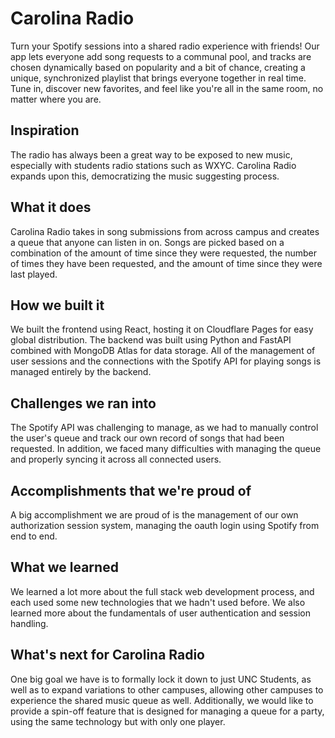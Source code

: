 # Carolina Radio

Turn your Spotify sessions into a shared radio experience with friends! Our app lets everyone add song requests to a communal pool, and tracks are chosen dynamically based on popularity and a bit of chance, creating a unique, synchronized playlist that brings everyone together in real time. Tune in, discover new favorites, and feel like you're all in the same room, no matter where you are.

## Inspiration

The radio has always been a great way to be exposed to new music, especially with students radio stations such as WXYC. Carolina Radio expands upon this, democratizing the music suggesting process.

## What it does

Carolina Radio takes in song submissions from across campus and creates a queue that anyone can listen in on. Songs are picked based on a combination of the amount of time since they were requested, the number of times they have been requested, and the amount of time since they were last played.

## How we built it

We built the frontend using React, hosting it on Cloudflare Pages for easy global distribution. The backend was built using Python and FastAPI combined with MongoDB Atlas for data storage. All of the management of user sessions and the connections with the Spotify API for playing songs is managed entirely by the backend.

## Challenges we ran into

The Spotify API was challenging to manage, as we had to manually control the user's queue and track our own record of songs that had been requested. In addition, we faced many difficulties with managing the queue and properly syncing it across all connected users.

## Accomplishments that we're proud of

A big accomplishment we are proud of is the management of our own authorization session system, managing the oauth login using Spotify from end to end.

## What we learned

We learned a lot more about the full stack web development process, and each used some new technologies that we hadn't used before. We also learned more about the fundamentals of user authentication and session handling.

## What's next for Carolina Radio

One big goal we have is to formally lock it down to just UNC Students, as well as to expand variations to other campuses, allowing other campuses to experience the shared music queue as well. Additionally, we would like to provide a spin-off feature that is designed for managing a queue for a party, using the same technology but with only one player.